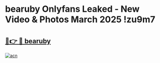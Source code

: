 # bearuby Onlyfans Leaked - New Video & Photos March 2025 !zu9m7

# <h2><a href="https://vhmkj9.iuczelnia.edu.pl?title=bearuby&ref=zu9m7">🔗👉 🔴 bearuby</a></h2>

[![acn](https://github.com/user-attachments/assets/0f9c940e-d8b0-45ae-aac7-cd30a18b3e1c)](https://vhmkj9.iuczelnia.edu.pl?title=bearuby&ref=zu9m7)

